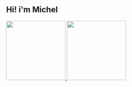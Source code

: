 ## Hi! i'm Michel
 <div style="display: inline_block">
  <a href="https://github.com/OnLeonidas">
  <img height="160em" src="https://github-readme-stats.vercel.app/api?username=OnLeonidas&show_icons=true&theme=dark&include_all_commits=true&count_private=true"/>
  <img height="160em" src="https://github-readme-stats.vercel.app/api/top-langs/?username=OnLeonidas&layout=compact&langs_count=7&theme=dark"/>
</div>
